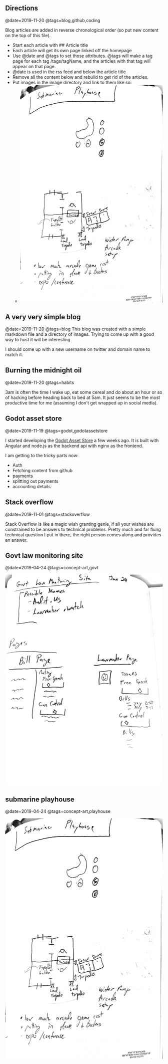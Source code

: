 
## Directions
@date=2019-11-20
@tags=blog,github,coding

Blog articles are added in reverse chronological order (so put new content on the top of this file).

* Start each article with ## Article title
* Each article will get its own page linked off the homepage
* Use @date and @tags to set those attributes. @tags will make a tag page for each tag /tags/tagName, and the articles with that tag will appear on that page.
* @date is used in the rss feed and below the article title
* Remove all the content below and rebuild to get rid of the articles.
* Put images in the image directory and link to them like so:
  * ![Submarine Playhouse](images/2019-04-24&#32;submarine&#32;playhouse.jpg)


## A very very simple blog
@date=2019-11-20
@tags=blog
This blog was created with a simple markdown file and a directory of images. Trying to come up with a good way to host it will be interesting

I should come up with a new username on twitter and domain name to match it.

## Burning the midnight oil
@date=2019-11-20
@tags=habits

3am is often the time I wake up, eat some cereal and do about an hour or so of hacking before heading back to bed at 5am. It just seems to be the most productive time for me (assuming I don't get wrapped up in social media).

## Godot asset store
@date=2019-11-19
@tags=godot,godotassetstore

I started developing the [Godot Asset Store](https://godotasset.store) a few weeks ago. It is built with Angular and node.js as the backend api with nginx as the frontend.

I am getting to the tricky parts now:

* Auth
* Fetching content from github
* payments
* splitting out payments
* accounting details

## Stack overflow
@date=2019-11-01
@tags=stackoverflow

Stack Overflow is like a magic wish granting genie, if all your wishes are constrained to be answers to technical problems. Pretty much and far flung technical question I put in there, the right person comes along and provides an answer.

## Govt law monitoring site
@date=2019-04-24
@tags=concept-art,govt

![Govt law monitoring site](images/2019-04-24&#32;Govt&#32;law&#32;monitoring&#32;site.jpg)

## submarine playhouse
@date=2019-04-24
@tags=concept-art,playhouse

![Submarine playhouse](images/2019-04-24&#32;submarine&#32;playhouse.jpg)
